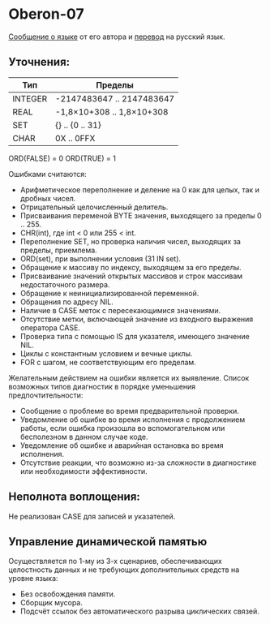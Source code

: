 Oberon-07
===========

[Сообщение о языке](https://www.inf.ethz.ch/personal/wirth/Oberon/Oberon07.Report.pdf)
от его автора и [перевод](https://online.oberon.org/oberon) на
русский язык.

## Уточнения:

| Тип      |  Пределы                    |
|----------|-----------------------------|
| INTEGER  | -2147483647  .. 2147483647  |
| REAL     | -1,8×10+308 .. 1,8×10+308   |
| SET      | \{} .. \{0 .. 31}           |
| CHAR     | 0X .. 0FFX                  |

ORD(FALSE) = 0
ORD(TRUE)  = 1

Ошибками считаются:

 * Арифметическое переполнение и деление на 0 как для целых, так и дробных чисел.
 * Отрицательный целочисленный делитель.
 * Присваивания переменой BYTE значения, выходящего за пределы 0 .. 255.
 * CHR(int), где  int < 0 или 255 < int.
 * Переполнение SET, но проверка наличия чисел, выходящих за пределы, приемлема.
 * ORD(set), при выполнении условия (31 IN set).
 * Обращение к массиву по индексу, выходящем за его пределы.
 * Присваивание значений открытых массивов и строк массивам недостаточного размера.
 * Обращение к неинициализированной переменной.
 * Обращения по адресу NIL.
 * Наличие в CASE меток с пересекающимися значениями.
 * Отсутствие метки, включающей значение из входного выражения оператора CASE.
 * Проверка типа с помощью IS для указателя, имеющего значение NIL.
 * Циклы с константным условием и вечные циклы.
 * FOR с шагом, не соответствующим его пределам.

Желательным действием на ошибки является их выявление. Список возможных типов
диагностик в порядке уменьшения предпочтительности:

 * Сообщение о проблеме во время предварительной проверки.
 * Уведомление об ошибке во время исполнения с продолжением работы, если ошибка
   произошла во вспомогательном или бесполезном в данном случае коде.
 * Уведомление об ошибке и аварийная остановка во время исполнения.
 * Отсутствие реакции, что возможно из-за сложности в диагностике или
   необходимости эффективности.

## Неполнота воплощения:
Не реализован CASE для записей и указателей.

## Управление динамической памятью
Осуществляется по 1-му из 3-х сценариев, обеспечивающих целостность данных и
не требующих дополнительных средств на уровне языка:

 * Без освобождения памяти.
 * Сборщик мусора.
 * Подсчёт ссылок без автоматического разрыва циклических связей.
